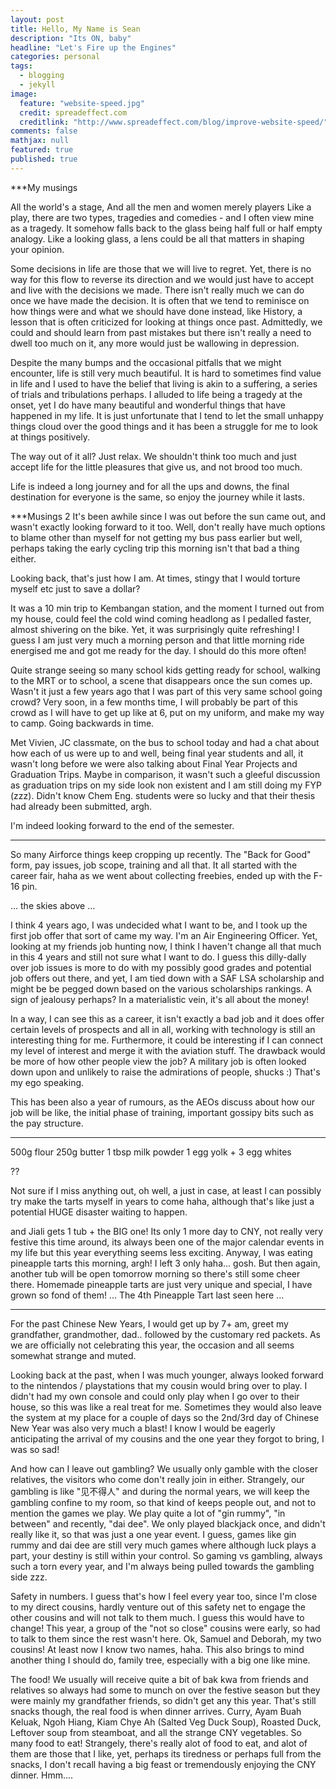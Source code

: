 ```yaml
---
layout: post
title: Hello, My Name is Sean
description: "Its ON, baby"
headline: "Let's Fire up the Engines"
categories: personal
tags:
  - blogging
  - jekyll
image:
  feature: "website-speed.jpg"
  credit: spreadeffect.com
  creditlink: "http://www.spreadeffect.com/blog/improve-website-speed/"
comments: false
mathjax: null
featured: true
published: true
---
```


***My musings

All the world's a stage, And all the men and women merely players
Like a play, there are two types, tragedies and comedies - and I often view mine as a tragedy. It somehow falls back to the glass being half full or half empty analogy. Like a looking glass, a lens could be all that matters in shaping your opinion.

Some decisions in life are those that we will live to regret. Yet, there is no way for this flow to reverse its direction and we would just have to accept and live with the decisions we made. There isn't really much we can do once we have made the decision. It is often that we tend to reminisce on how things were and what we should have done instead, like History, a lesson that is often criticized for looking at things once past. Admittedly, we could and should learn from past mistakes but there isn't really a need to dwell too much on it, any more would just be wallowing in depression.

Despite the many bumps and the occasional pitfalls that we might encounter, life is still very much beautiful. It is hard to sometimes find value in life and I used to have the belief that living is akin to a suffering, a series of trials and tribulations perhaps. I alluded to life being a tragedy at the onset, yet I do have many beautiful and wonderful things that have happened in my life. It is just unfortunate that I tend to let the small unhappy things cloud over the good things and it has been a struggle for me to look at things positively.

The way out of it all? Just relax. We shouldn't think too much and just accept life for the little pleasures that give us, and not brood too much.

Life is indeed a long journey and for all the ups and downs, the final destination for everyone is the same, so enjoy the journey while it lasts.

***Musings 2
It's been awhile since I was out before the sun came out, and wasn't exactly looking forward to it too. Well, don't really have much options to blame other than myself for not getting my bus pass earlier but well, perhaps taking the early cycling trip this morning isn't that bad a thing either.

Looking back, that's just how I am. At times, stingy that I would torture myself etc just to save a dollar?

It was a 10 min trip to Kembangan station, and the moment I turned out from my house, could feel the cold wind coming headlong as I pedalled faster, almost shivering on the bike. Yet, it was surprisingly quite refreshing! I guess I am just very much a morning person and that little morning ride energised me and got me ready for the day. I should do this more often!

Quite strange seeing so many school kids getting ready for school, walking to the MRT or to school, a scene that disappears once the sun comes up. Wasn't it just a few years ago that I was part of this very same school going crowd? Very soon, in a few months time, I will probably be part of this crowd as I will have to get up like at 6, put on my uniform, and make my way to camp. Going backwards in time.

Met Vivien, JC classmate, on the bus to school today and had a chat about how each of us were up to and well, being final year students and all, it wasn't long before we were also talking about Final Year Projects and Graduation Trips. Maybe in comparison, it wasn't such a gleeful discussion as graduation trips on my side look non existent and I am still doing my FYP (zzz). Didn't know Chem Eng. students were so lucky and that their thesis had already been submitted, argh.

I'm indeed looking forward to the end of the semester.

***

So many Airforce things keep cropping up recently. The "Back for Good" form, pay issues, job scope, training and all that. It all started with the career fair, haha as we went about collecting freebies, ended up with the F-16 pin.

 ... the skies above ...

I think 4 years ago, I was undecided what I want to be, and I took up the first job offer that sort of came my way. I'm an Air Engineering Officer. Yet, looking at my friends job hunting now, I think I haven't change all that much in this 4 years and still not sure what I want to do. I guess this dilly-dally over job issues is more to do with my possibly good grades and potential job offers out there, and yet, I am tied down with a SAF LSA scholarship and might be be pegged down based on the various scholarships rankings. A sign of jealousy perhaps? In a materialistic vein, it's all about the money!

In a way, I can see this as a career, it isn't exactly a bad job and it does offer certain levels of prospects and all in all, working with technology is still an interesting thing for me. Furthermore, it could be interesting if I can connect my level of interest and merge it with the aviation stuff. The drawback would be more of how other people view the job? A military job is often looked down upon and unlikely to raise the admirations of people, shucks :) That's my ego speaking.

This has been also a year of rumours, as the AEOs discuss about how our job will be like, the initial phase of training, important gossipy bits such as the pay structure.  

***

500g flour
250g butter
1 tbsp milk powder
1 egg yolk + 3 egg whites

??

Not sure if I miss anything out, oh well, a just in case, at least I can possibly try make the tarts myself in years to come haha, although that's like just a potential HUGE disaster waiting to happen.

and Jiali gets 1 tub + the BIG one!
Its only 1 more day to CNY, not really very festive this time around, its always been one of the major calendar events in my life but this year everything seems less exciting. Anyway, I was eating pineapple tarts this morning, argh! I left 3 only haha... gosh. But then again, another tub will be open tomorrow morning so there's still some cheer there. Homemade pineapple tarts are just very unique and special, I have grown so fond of them!
... The 4th Pineapple Tart last seen here ...

***

For the past Chinese New Years, I would get up by 7+ am, greet my grandfather, grandmother, dad.. followed by the customary red packets. As we are officially not celebrating this year, the occasion and all seems somewhat strange and muted.

Looking back at the past, when I was much younger, always looked forward to the nintendos / playstations that my cousin would bring over to play. I didn't had my own console and could only play when I go over to their house, so this was like a real treat for me. Sometimes they would also leave the system at my place for a couple of days so the 2nd/3rd day of Chinese New Year was also very much a blast! I know I would be eagerly anticipating the arrival of my cousins and the one year they forgot to bring, I was so sad!

And how can I leave out gambling? We usually only gamble with the closer relatives, the visitors who come don't really join in either. Strangely, our gambling is like "见不得人" and during the normal years, we will keep the gambling confine to my room, so that kind of keeps people out, and not to mention the games we play. We play quite a lot of "gin rummy", "in between" and recently, "dai dee". We only played blackjack once, and didn't really like it, so that was just a one year event. I guess, games like gin rummy and dai dee are still very much games where although luck plays a part, your destiny is still within your control. So gaming vs gambling, always such a torn every year, and I'm always being pulled towards the gambling side zzz.

Safety in numbers. I guess that's how I feel every year too, since I'm close to my direct cousins, hardly venture out of this safety net to engage the other cousins and will not talk to them much. I guess this would have to change! This year, a group of the "not so close" cousins were early, so had to talk to them since the rest wasn't here. Ok, Samuel and Deborah, my two cousins! At least now I know two names, haha. This also brings to mind another thing I should do, family tree, especially with a big one like mine.

The food! We usually will receive quite a bit of bak kwa from friends and relatives so always had some to munch on over the festive season but they were mainly my grandfather friends, so didn't get any this year. That's still snacks though, the real food is when dinner arrives. Curry, Ayam Buah Keluak, Ngoh Hiang, Kiam Chye Ah (Salted Veg Duck Soup), Roasted Duck, Leftover soup from steamboat, and all the strange CNY vegetables. So many food to eat! Strangely, there's really alot of food to eat, and alot of them are those that I like, yet, perhaps its tiredness or perhaps full from the snacks, I don't recall having a big feast or tremendously enjoying the CNY dinner. Hmm....
